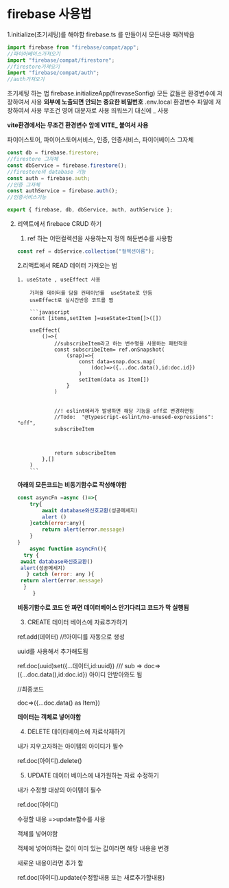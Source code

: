 # firebase 사용법

1.initialize(초기세팅)를 해야함 firebase.ts 를 만들어서 모든내용 때려박음

```javascript
import firebase from "firebase/compat/app";
//파이어베이스가져오기
import "firebase/compat/firestore";
//firestore가져오기
import "firebase/compat/auth";
//auth가져오기
```

초기세팅 하는 법
firebase.initializeApp(firevaseSonfig)
모든 값들은 환경변수에 저장하여서 사용
**외부에 노출되면 안되는 중요한 비밀번호**
.env.local 환경변수 파일에 저장하여서 사용
무조건 영어 대문자로 사용 띄워쓰기 대신에 \_ 사용

**vite환경에서는 무조건 환경변수 앞에 VITE\_ 붙여서 사용**

파이어스토어, 파이어스토어서비스, 인증, 인증서비스, 파이어베이스 그자체

```javascript
const db = firebase.firestore;
//firestore 그자체
const dbService = firebase.firestore();
//firestore의 database 기능
const auth = firebase.auth;
//인증 그자체
const authService = firebase.auth();
//인증서비스기능

export { firebase, db, dbService, auth, authService };
```

2.  리액트에서 firebace CRUD 하기

    1. ref 하는 어떤컬렉션을 사용하는지 정의 해둔변수를 사용함

    ```javascript
    const ref = dbService.collection("컬렉션이름");
    ```

    2.리액트에서 READ 데이터 가져오는 법

        1. useState , useEffect 사용

            가져올 데이터를 담을 컨테이넌를  useState로 만듬
            useEffect로 실시간반응 코드를 짬

            ```javascript
            const [items,setItem ]=useState<Item[]>([])

            useEffect(
                ()=>{
                    //subscribeItem라고 하는 변수명을 사용하는 패턴적용
                    const subscribeItem= ref.onSnapshot(
                        (snap)=>{
                            const data=snap.docs.map(
                                (doc)=>({...doc.data(),id:doc.id})
                            )
                            setItem(data as Item[])
                        }
                    )


                    //! eslint에러가 발생하면 해당 기능을 off로 변경하면됨
                    //Todo:  "@typescript-eslint/no-unused-expressions": "off",
                    subscribeItem



                    return subscribeItem
                },[]
            )
            ```

    **아래의 모든코드는 비동기함수로 작성해야함**

    ```javascript
    const asyncFn =async ()=>{
        try{
            await database와신호교환(성공메세지)
            alert ()
        }catch(error:any){
            return alert(error.message)
        }
    }
        async function asyncFn(){
      try {
     await database와신호교환()
     alert(성공메세지)
       } catch (error: any ){
     return alert(error.message)
      }
         }


    ```

    **비동기함수로 코드 안 짜면 데이터베이스 안기다리고 코드가 막 실행됨**

    3. CREATE 데이터 베이스에 자료추가하기

    ref.add(데이터) //!아이디를 자동으로 생성

    uuid를 사용해서 추가해도됨

    ref.doc(uuid)set({...데이터,id:uuid})
    /// sub => doc=>({...doc.data(),id:doc.id}) 아이디 안받아와도 됨

    //최종코드

    doc=>({...doc.data() as Item})

    **데이터는 객체로 넣어야함**

    4. DELETE 데이터베이스에 자료삭제하기

    내가 지우고자하는 아이템의 아이디가 필수

    ref.doc(아이디).delete()

    5. UPDATE 데이터 베이스에 내가원하는 자료 수정하기

    내가 수정할 대상의 아이템이 필수

    ref.doc(아이디)

    수정할 내용 =>update함수를 사용

    객체를 넣어야함

    객체에 넣어야하는 값이 이미 있는 값이라면 해당 내용을 변경

    새로운 내용이라면 추가 함

    ref.doc(아이디).update(수정할내용 또는 새로추가할내용)
